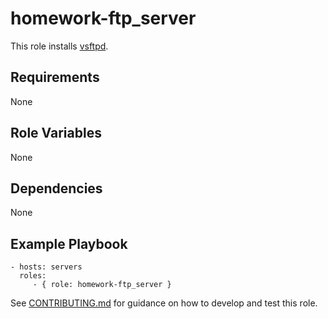 homework-ftp_server
=========

This role installs [vsftpd](https://security.appspot.com/vsftpd.html).

Requirements
------------

None

Role Variables
--------------

None

Dependencies
------------

None

Example Playbook
----------------

    - hosts: servers
      roles:
         - { role: homework-ftp_server }

See [CONTRIBUTING.md](https://github.com/exit107/homework-ftp_server/CONTRIBUTING.md) for guidance on how to develop and test this role.
